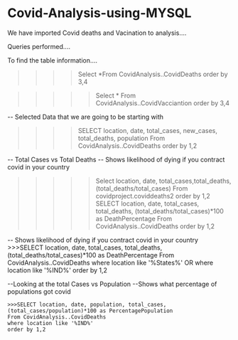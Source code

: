 # Covid-Analysis-using-MYSQL

We have imported Covid deaths and Vacination to analysis....

Queries performed....

To find the table information....
>>>>Select *From CovidAnalysis..CovidDeaths order by 3,4

>>>>>Select * From CovidAnalysis..CovidVacciantion order by 3,4

-- Selected Data that we are going to be starting with

 >>>>SELECT location, date, total_cases, new_cases, total_deaths, population 
    From CovidAnalysis..CovidDeaths
    order by 1,2
 
 -- Total Cases vs Total Deaths
-- Shows likelihood of dying if you contract covid in your country

 >>>>> Select location, date, total_cases,total_deaths, (total_deaths/total_cases) From covidproject.coviddeaths2 order by 1,2
 >>>>> SELECT location, date, total_cases, total_deaths, (total_deaths/total_cases)*100 as DeathPercentage
       From CovidAnalysis..CovidDeaths
       order by 1,2
 
  -- Shows likelihood of dying if you contract covid in your country
      >>>SELECT location, date, total_cases, total_deaths, (total_deaths/total_cases)*100 as DeathPercentage
      From CovidAnalysis..CovidDeaths
      where location like '%States%' OR where location like '%IND%'
      order by 1,2
 
 --Looking at the total Cases vs Population
 --Shows what percentage of populations got covid

    >>>SELECT location, date, population, total_cases, (total_cases/population)*100 as PercentagePopulation
    From CovidAnalysis..CovidDeaths
    where location like '%IND%'
    order by 1,2
    
    
